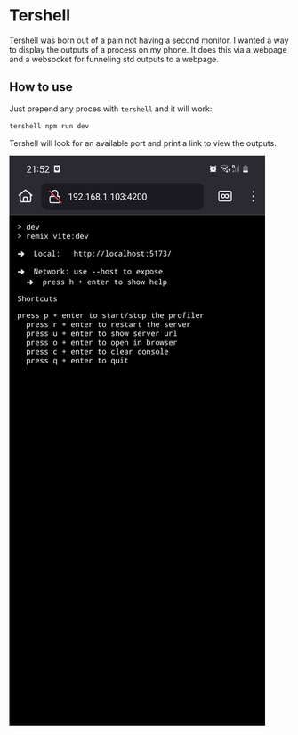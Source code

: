 # Tershell

Tershell was born out of a pain not having a second monitor. I wanted a way to display the outputs of a process on my phone. It does this via a webpage and a websocket for funneling std outputs to a webpage.

## How to use

Just prepend any proces with `tershell` and it will work:

```bash
tershell npm run dev
```

Tershell will look for an available port and print a link to view the outputs.

![alt text](https://github.com/wesselvdp/tershell/blob/main/img.jpeg?raw=true)
